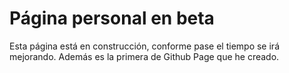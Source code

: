 # Página personal en beta
Esta página está en construcción, conforme pase el tiempo se irá mejorando. Además es la primera de Github Page que he creado.
